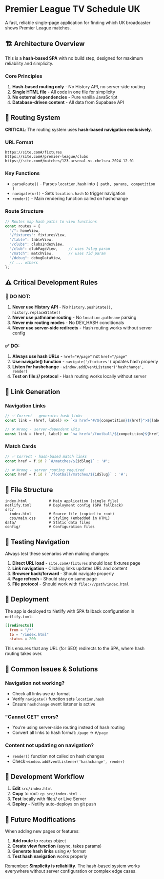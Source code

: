 # Premier League TV Schedule UK

A fast, reliable single-page application for finding which UK broadcaster shows Premier League matches.

## 🏗️ Architecture Overview

This is a **hash-based SPA** with no build step, designed for maximum reliability and simplicity.

### Core Principles

1. **Hash-based routing only** - No History API, no server-side routing
2. **Single HTML file** - All code in one file for simplicity
3. **No external dependencies** - Pure vanilla JavaScript
4. **Database-driven content** - All data from Supabase API

## 🔧 Routing System

**CRITICAL**: The routing system uses **hash-based navigation exclusively**.

### URL Format
```
https://site.com#/fixtures
https://site.com#/premier-league/clubs  
https://site.com#/matches/123-arsenal-vs-chelsea-2024-12-01
```

### Key Functions
- `parseRoute()` - Parses `location.hash` into `{ path, params, competition }`
- `navigate(url)` - Sets `location.hash` to trigger navigation
- `render()` - Main rendering function called on hashchange

### Route Structure
```javascript
// Routes map hash paths to view functions
const routes = {
  "/": homeView,
  "/fixtures": fixturesView, 
  "/table": tableView,
  "/clubs": clubsIndexView,
  "/club": clubPageView,     // uses ?slug param
  "/match": matchView,       // uses ?id param  
  "/debug": debugDataView,
  // ... others
};
```

## ⚠️ Critical Development Rules

### 🚨 DO NOT:

1. **Never use History API** - No `history.pushState()`, `history.replaceState()`
2. **Never use pathname routing** - No `location.pathname` parsing
3. **Never mix routing modes** - No DEV_HASH conditionals
4. **Never use server-side redirects** - Hash routing works without server config

### ✅ DO:

1. **Always use hash URLs** - `href="#/page"` not `href="/page"`
2. **Use navigate() function** - `navigate('/fixtures')` updates hash properly
3. **Listen for hashchange** - `window.addEventListener('hashchange', render)`
4. **Test on file:// protocol** - Hash routing works locally without server

## 🔗 Link Generation

### Navigation Links
```javascript
// ✅ Correct - generates hash links
const link = (href, label) => `<a href="#/${competition}${href}">${label}</a>`;

// ❌ Wrong - server-dependent URLs
const link = (href, label) => `<a href="/football/${competition}${href}">${label}</a>`;
```

### Match Cards
```javascript
// ✅ Correct - hash-based match links
const href = f.id ? `#/matches/${idSlug}` : '#';

// ❌ Wrong - server routing required
const href = f.id ? `/football/matches/${idSlug}` : '#';
```

## 📁 File Structure

```
index.html          # Main application (single file)
netlify.toml        # Deployment config (SPA fallback)
src/
  index.html        # Source file (copied to root)
  css/main.css      # Styling (embedded in HTML)
data/               # Static data files
config/             # Configuration files
```

## 🧪 Testing Navigation

Always test these scenarios when making changes:

1. **Direct URL load** - `site.com#/fixtures` should load fixtures page
2. **Link navigation** - Clicking links updates URL and content
3. **Browser back/forward** - Should navigate properly
4. **Page refresh** - Should stay on same page
5. **File protocol** - Should work with `file:///path/index.html`

## 🚀 Deployment

The app is deployed to Netlify with SPA fallback configuration in `netlify.toml`:

```toml
[[redirects]]
  from = "/*"
  to = "/index.html" 
  status = 200
```

This ensures that any URL (for SEO) redirects to the SPA, where hash routing takes over.

## 🐛 Common Issues & Solutions

### Navigation not working?
- Check all links use `#/` format
- Verify `navigate()` function sets `location.hash`
- Ensure `hashchange` event listener is active

### "Cannot GET" errors?
- You're using server-side routing instead of hash routing
- Convert all links to hash format: `/page` → `#/page`

### Content not updating on navigation?
- `render()` function not called on hash changes
- Check `window.addEventListener('hashchange', render)`

## 📝 Development Workflow

1. **Edit** `src/index.html` 
2. **Copy** to root: `cp src/index.html .`
3. **Test** locally with file:// or Live Server
4. **Deploy** - Netlify auto-deploys on git push

## 🔄 Future Modifications

When adding new pages or features:

1. **Add route** to `routes` object
2. **Create view function** (async, takes params)
3. **Generate hash links** using `#/` format
4. **Test hash navigation** works properly

Remember: **Simplicity is reliability**. The hash-based system works everywhere without server configuration or complex edge cases.